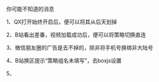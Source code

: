 你可能不知道的消息

1、QX打开始终开启后，便可以将其从后天划掉

2、B站看出差番，视频加载成功后，便可以将策略切换直连

3、微信朋友圈的广告是去不掉的，除非将手机号换绑非大陆号

4、B站换区提示“策略组名未填写”，去boxjs设置

5、

